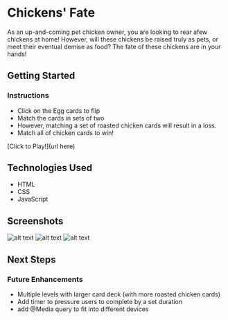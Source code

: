 # Chickens' Fate

As an up-and-coming pet chicken owner, you are looking to rear afew chickens at home! However, will these chickens be raised truly as pets, or meet their eventual demise as food? The fate of these chickens are in your hands!

## Getting Started

### Instructions

- Click on the Egg cards to flip
- Match the cards in sets of two
- However, matching a set of roasted chicken cards will result in a loss.
- Match all of chicken cards to win!

[Click to Play!](url here)

## Technologies Used

- HTML
- CSS
- JavaScript

## Screenshots

![alt text](https://github.com/limcw20/memory-game/blob/main/screenshots/game-start.jpg?raw=true)
![alt text](https://github.com/limcw20/memory-game/blob/main/screenshots/game-lose.jpg?raw=true)
![alt text](https://github.com/limcw20/memory-game/blob/main/screenshots/game-win.jpg?raw=true)

## Next Steps

### Future Enhancements

- Multiple levels with larger card deck (with more roasted chicken cards)
- Add timer to pressure users to complete by a set duration
- add @Media query to fit into different devices
